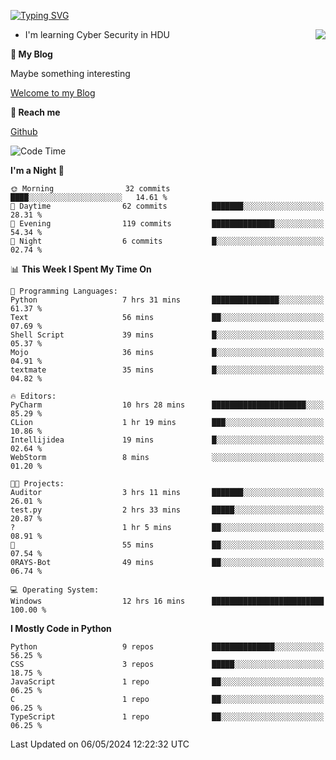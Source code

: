 [![Typing SVG](https://readme-typing-svg.herokuapp.com?font=Fira+Code&pause=1000&random=false&width=450&height=60&lines=Hello+%F0%9F%91%8B%F0%9F%8F%BB;I'm+JBNRZ)](https://git.io/typing-svg)

<a href="#">
  <img align="right" src="https://github-readme-stats.vercel.app/api?username=JBNRZ&show_icons=true&bg_color=15,f2f7fd,E0EAFC" />
</a>

- I'm learning Cyber Security in HDU

 **🌱 My Blog**

Maybe something interesting

[Welcome to my Blog](https://jbnrz.com.cn/)

 **💬 Reach me** 

[Github](https://github.com/JBNRZ)


<!--START_SECTION:waka-->
![Code Time](http://img.shields.io/badge/Code%20Time-448%20hrs%204%20mins-blue)

**I'm a Night 🦉** 

```text
🌞 Morning                32 commits          ████░░░░░░░░░░░░░░░░░░░░░   14.61 % 
🌆 Daytime                62 commits          ███████░░░░░░░░░░░░░░░░░░   28.31 % 
🌃 Evening                119 commits         ██████████████░░░░░░░░░░░   54.34 % 
🌙 Night                  6 commits           █░░░░░░░░░░░░░░░░░░░░░░░░   02.74 % 
```


📊 **This Week I Spent My Time On** 

```text
💬 Programming Languages: 
Python                   7 hrs 31 mins       ███████████████░░░░░░░░░░   61.37 % 
Text                     56 mins             ██░░░░░░░░░░░░░░░░░░░░░░░   07.69 % 
Shell Script             39 mins             █░░░░░░░░░░░░░░░░░░░░░░░░   05.37 % 
Mojo                     36 mins             █░░░░░░░░░░░░░░░░░░░░░░░░   04.91 % 
textmate                 35 mins             █░░░░░░░░░░░░░░░░░░░░░░░░   04.82 % 

🔥 Editors: 
PyCharm                  10 hrs 28 mins      █████████████████████░░░░   85.29 % 
CLion                    1 hr 19 mins        ███░░░░░░░░░░░░░░░░░░░░░░   10.86 % 
Intellijidea             19 mins             █░░░░░░░░░░░░░░░░░░░░░░░░   02.64 % 
WebStorm                 8 mins              ░░░░░░░░░░░░░░░░░░░░░░░░░   01.20 % 

🐱‍💻 Projects: 
Auditor                  3 hrs 11 mins       ███████░░░░░░░░░░░░░░░░░░   26.01 % 
test.py                  2 hrs 33 mins       █████░░░░░░░░░░░░░░░░░░░░   20.87 % 
?                        1 hr 5 mins         ██░░░░░░░░░░░░░░░░░░░░░░░   08.91 % 
🔭                        55 mins             ██░░░░░░░░░░░░░░░░░░░░░░░   07.54 % 
0RAYS-Bot                49 mins             ██░░░░░░░░░░░░░░░░░░░░░░░   06.74 % 

💻 Operating System: 
Windows                  12 hrs 16 mins      █████████████████████████   100.00 % 
```

**I Mostly Code in Python** 

```text
Python                   9 repos             ██████████████░░░░░░░░░░░   56.25 % 
CSS                      3 repos             █████░░░░░░░░░░░░░░░░░░░░   18.75 % 
JavaScript               1 repo              ██░░░░░░░░░░░░░░░░░░░░░░░   06.25 % 
C                        1 repo              ██░░░░░░░░░░░░░░░░░░░░░░░   06.25 % 
TypeScript               1 repo              ██░░░░░░░░░░░░░░░░░░░░░░░   06.25 % 
```




 Last Updated on 06/05/2024 12:22:32 UTC
<!--END_SECTION:waka-->
